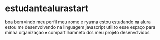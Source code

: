 # estudantealurastart
boa bem vindo meu perfil
meu nome e ryanna
estou estudando na alura
estou me desenvolvendo na linguagem javascript
utilizo  esse espaço para minha organizaçao e compartilhamneto dos meu projeto desenvolvidos 
